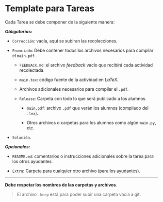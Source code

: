 # Template para Tareas

Cada Tarea se debe componer de la siguiente manera:

***Obligatorias:***

* `Corrección`: vacía, aquí se subiran las recolecciones.

* `Enunciado`: Debe contener todos los archivos necesarios para compilar el `main.pdf`.

  * `FEEDBACK.md`: el archivo *feedback* vacío que recibirá cada actividad recolectada.

  * `main.tex`: código fuente de la actividad en *LaTeX*.

  * Archivos adicionales necesarios para compilar el `.pdf`.

  * `Release`: Carpeta con todo lo que será publicado a los alumnos.

    * `main.pdf`: archivo `.pdf` que verán los alumnos (compilado del `.tex`).

    * Otros archivos o carpetas para los alumnos como algún `main.py`, etc.

* `Solución`.

***Opcionales:***

* `README.md`: comentarios o instrucciones adicionales sobre la tarea para los otros ayudantes.

* `Extra`: Carpeta para cualquier otro archivo (para los ayudantes).

---

**Debe respetar los nombres de las carpetas y archivos**.

> El archivo `.keep` está para poder subir una carpeta vacía a git.
